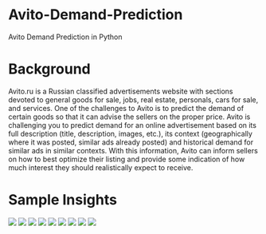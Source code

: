 # Avito-Demand-Prediction

Avito Demand Prediction in Python

# Background

Avito.ru is a Russian classified advertisements website with sections devoted to general goods for sale, jobs, real estate, personals, cars for sale, and services. 
One of the challenges to Avito is to predict the demand of certain goods so that it can advise the sellers on the proper price.
Avito is challenging you to predict demand for an online advertisement based on its full description (title, description, images, etc.), its context (geographically where it was posted, similar ads already posted) and historical demand for similar ads in similar contexts. With this information, Avito can inform sellers on how to best optimize their listing and provide some indication of how much interest they should realistically expect to receive.

# Sample Insights

![](samples/1.png)
![](samples/2.png)
![](samples/3.png)
![](samples/4.png)
![](samples/5.png)
![](samples/6.png)
![](samples/7.png)
![](samples/8.png)
![](samples/9.png)

